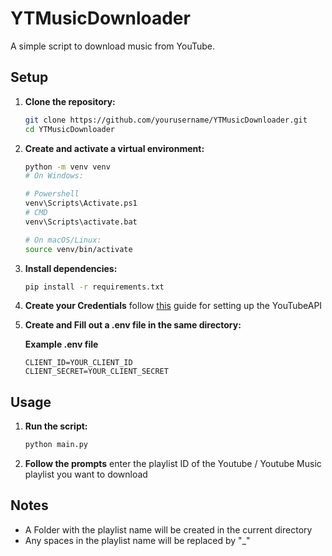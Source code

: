 # YTMusicDownloader

A simple script to download music from YouTube.

## Setup

1. **Clone the repository:**
    ```sh
    git clone https://github.com/yourusername/YTMusicDownloader.git
    cd YTMusicDownloader
    ```

2. **Create and activate a virtual environment:**
    ```sh
    python -m venv venv
    # On Windows:

    # Powershell
    venv\Scripts\Activate.ps1
    # CMD
    venv\Scripts\activate.bat

    # On macOS/Linux:
    source venv/bin/activate
    ```

3. **Install dependencies:**
    ```sh
    pip install -r requirements.txt
    ```

4. **Create your Credentials**
    follow [this](https://ytmusicapi.readthedocs.io/en/latest/setup/oauth.html) guide for setting up the YouTubeAPI

5. **Create and Fill out a .env file in the same directory:**

    **Example .env file**
    ```
    CLIENT_ID=YOUR_CLIENT_ID
    CLIENT_SECRET=YOUR_CLIENT_SECRET
    ```



## Usage

1. **Run the script:**
    ```sh
    python main.py
    ```

2. **Follow the prompts** enter the playlist ID of the Youtube / Youtube Music playlist you want to download  

## Notes

- A Folder with the playlist name will be created in the current directory
- Any spaces in the playlist name will be replaced by "_"
